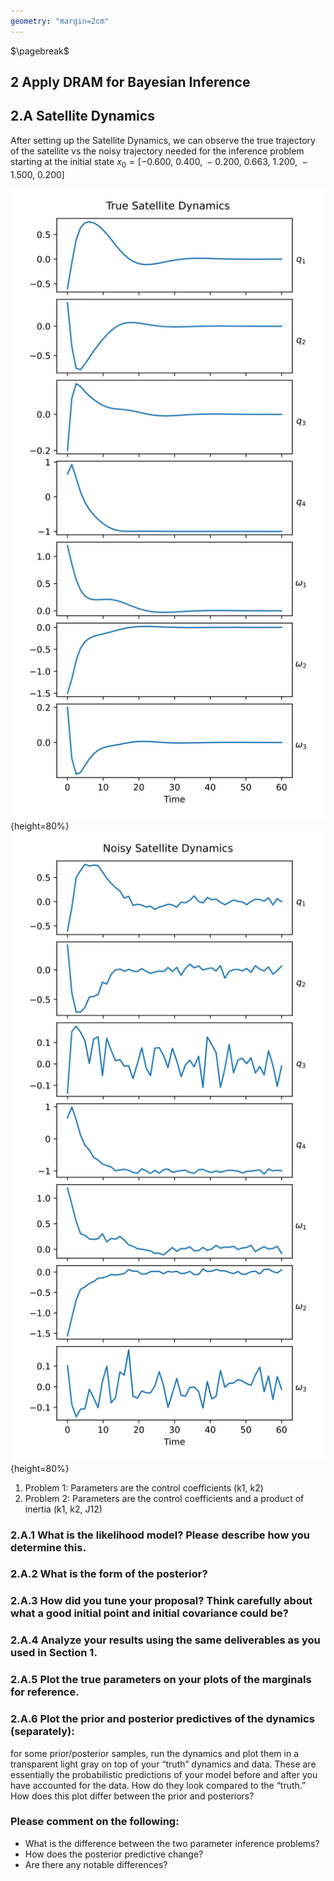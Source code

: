 ```yaml
---
geometry: "margin=2cm"
---
```


$\pagebreak$

## 2 Apply DRAM for Bayesian Inference

## 2.A Satellite Dynamics

After setting up the Satellite Dynamics, we can observe the true trajectory of the satellite vs the noisy trajectory needed for the inference problem starting at the initial state $x_0 = [-0.600, \ 0.400, \ -0.200, \ 0.663, \ 1.200, \ -1.500, \ 0.200]$

![True Satellite Dynamics](figs/True%20Satellite%20Dynamics.svg){height=80%}
![Noisy Satellite Dynamics](figs/Noisy%20Satellite%20Dynamics.svg){height=80%}

1. Problem 1: Parameters are the control coefficients (k1, k2)
2. Problem 2: Parameters are the control coefficients and a product of inertia (k1, k2, J12)

### 2.A.1 What is the likelihood model? Please describe how you determine this.

### 2.A.2 What is the form of the posterior?

### 2.A.3 How did you tune your proposal? Think carefully about what a good initial point and initial covariance could be?

### 2.A.4 Analyze your results using the same deliverables as you used in Section 1.

### 2.A.5 Plot the true parameters on your plots of the marginals for reference.

### 2.A.6 Plot the prior and posterior predictives of the dynamics (separately):

for some prior/posterior samples, run the dynamics and plot them in a transparent light gray on top of your “truth” dynamics and data. These are essentially the probabilistic predictions of your model before and after you have accounted for the data. How do they look compared to the “truth.” How does this plot differ between the prior and posteriors?

### Please comment on the following:

- What is the difference between the two parameter inference problems?
- How does the posterior predictive change?
- Are there any notable differences?

